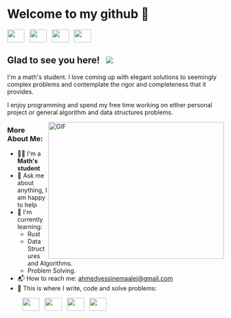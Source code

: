 # Welcome to my github 👋

<a href="https://www.linkedin.com/in/ahmed-yessine-maalej-8b9884261/" target="_blank"><img align="center" src="https://raw.githubusercontent.com/rahuldkjain/github-profile-readme-generator/master/src/images/icons/Social/linked-in-alt.svg" height="30"   width="40" /></a>
&nbsp;
<a href="https://twitter.com/AymTunisia" target="_blank"><img align="center" src="https://raw.githubusercontent.com/rahuldkjain/github-profile-readme-generator/master/src/images/icons/Social/twitter.svg" height="30" width="40" /></a>
&nbsp;
<a href="https://www.youtube.com/@aym1233" target="_blank"><img align="center" src="https://raw.githubusercontent.com/rahuldkjain/github-profile-readme-generator/master/src/images/icons/Social/youtube.svg" height="30" width="40" /></a>
&nbsp;
<a href="https://www.facebook.com/maalej.ahmedyassine" target="_blank"><img align="center" src="https://raw.githubusercontent.com/rahuldkjain/github-profile-readme-generator/master/src/images/icons/Social/facebook.svg" height="30" width="40" /></a>
&nbsp;

## Glad to see you here! &nbsp; ![](https://github.com/AhmedYassineMaalej)

I'm a math's student. I love coming up with elegant solutions to seemingly complex problems and contemplate the rigor and completeness that it provides.

I enjoy programming and spend my free time working on either personal project or general algorithm and data structures problems. 

<img align="right" alt="GIF" src="https://github.com/MohamedTaherMaalej1/MohamedTaherMaalej1/blob/main/coding.gif" width="408" height="318" />

### More About Me:

- 👨‍🎓 I'm a **Math's student** <!-- - 🔭 I’m currently working on a personal project "**MLINYB**" -->
- 💬 Ask me about anything, I am happy to help
- 🌱 I'm currently learning:
  - Rust
  - Data Structures and Algorithms.
  - Problem Solving.
- 📬 How to reach me: [ahmedyessinemaalej@gmail.com](mailto:ahmedyessinemaalej@gmail.com)<!-- - 📝 [Resume](https://drive.google.com/file/d/1iqeB4vIg8knjMk-8lYP9JRvI7Juh0FBm/view?usp=sharing). -->
- 💪 This is where I write, code and solve problems:

&nbsp;&nbsp;&nbsp;&nbsp;&nbsp;&nbsp;&nbsp;&nbsp;
<a href="https://github.com/Ahmed-Yessine-Maalej" target="_blank"><img align="center" src="https://raw.githubusercontent.com/rahuldkjain/github-profile-readme-generator/master/src/images/icons/Social/github.svg" height="30" width="40" /></a>
&nbsp;
<a href="https://leetcode.com/AYM123/" target="_blank"><img align="center" src="https://raw.githubusercontent.com/rahuldkjain/github-profile-readme-generator/master/src/images/icons/Social/leet-code.svg" height="30" width="40" /></a>
&nbsp;
<a href="https://stackoverflow.com/users/21246428/ahmed-yessine-maalej" target="_blank"><img align="center" src="https://raw.githubusercontent.com/rahuldkjain/github-profile-readme-generator/master/src/images/icons/Social/stack-overflow.svg" height="30" width="40" /></a>
&nbsp;
<a href="https://www.hackerrank.com/maalejaym" target="_blank"><img align="center" src="https://raw.githubusercontent.com/rahuldkjain/github-profile-readme-generator/master/src/images/icons/Social/hackerrank.svg" height="30" width="40" /></a>
&nbsp;

<!--
**Ahmed-Yessine-Maalej/Ahmed-Yessine-Maalej** is a ✨ _special_ ✨ repository because its `README.md` (this file) appears on your GitHub profile.

Here are some ideas to get you started:

- 🔭 I’m currently working on ...
- 🌱 I’m currently learning ...
- 👯 I’m looking to collaborate on ...
- 🤔 I’m looking for help with ...
- 💬 Ask me about ...
- 📫 How to reach me: ...
- 😄 Pronouns: ...
- ⚡ Fun fact: ...
-->
